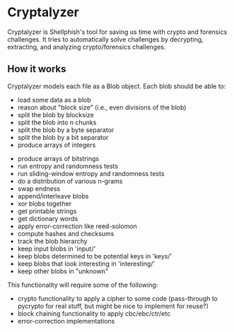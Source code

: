 # Cryptalyzer

Cryptalyzer is Shellphish's tool for saving us time with crypto and forensics challenges.
It tries to automatically solve challenges by decrypting, extracting, and analyzing crypto/forensics challenges.

## How it works

Cryptalyzer models each file as a Blob object.
Each blob should be able to:

* load some data as a blob
* reason about "block size" (i.e., even divisions of the blob)
* split the blob by blocksize
* split the blob into n chunks
* split the blob by a byte separator
* split the blob by a bit separator
* produce arrays of integers
- produce arrays of bitstrings
- run entropy and randomness tests
- run sliding-window entropy and randomness tests
- do a distribution of various n-grams
- swap endness
- append/interleave blobs
- xor blobs together
- get printable strings
- get dictionary words
- apply error-correction like reed-solomon
- compute hashes and checksums
- track the blob hierarchy
- keep input blobs in 'input/'
- keep blobs determined to be potential keys in 'keys/'
- keep blobs that look interesting in 'interesting/'
- keep other blobs in "unknown"

This functionality will require some of the following:

- crypto functionality to apply a cipher to some code (pass-through to pycrypto for real stuff, but might be nice to implement for reuse?)
- block chaining functionality to apply cbc/ebc/ctr/etc
- error-correction implementations
